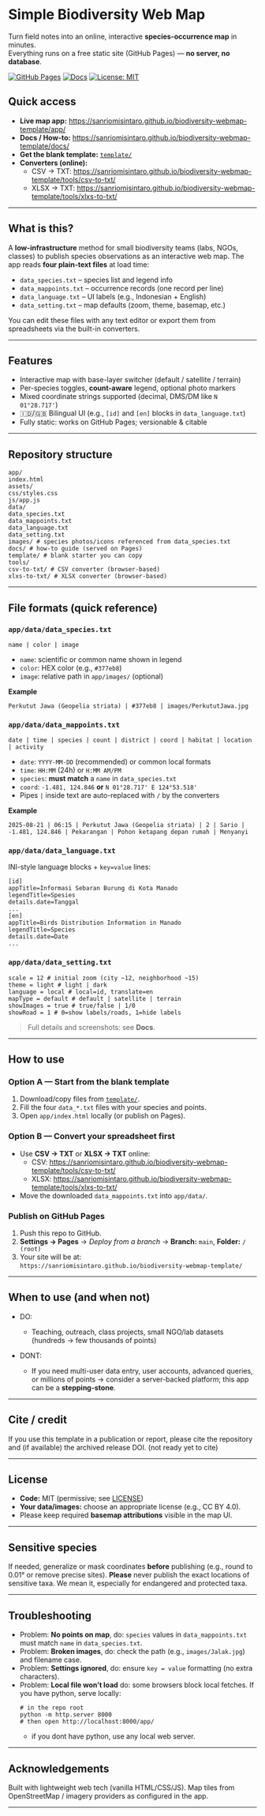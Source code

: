 # Simple Biodiversity Web Map

Turn field notes into an online, interactive **species-occurrence map** in minutes.  
Everything runs on a free static site (GitHub Pages) — **no server, no database**.

[![GitHub Pages](https://img.shields.io/badge/Use%20it%20online-live-2ea44f)](https://sanriomisintaro.github.io/biodiversity-webmap-template/app/)
[![Docs](https://img.shields.io/badge/Docs-How%20to%20use-informational)](https://sanriomisintaro.github.io/biodiversity-webmap-template/docs/)
[![License: MIT](https://img.shields.io/badge/License-MIT-blue.svg)](#license)

## Quick access
- **Live map app:** https://sanriomisintaro.github.io/biodiversity-webmap-template/app/
- **Docs / How-to:** https://sanriomisintaro.github.io/biodiversity-webmap-template/docs/
- **Get the blank template:** [`template/`](template/)  
- **Converters (online):**
  - CSV → TXT: https://sanriomisintaro.github.io/biodiversity-webmap-template/tools/csv-to-txt/
  - XLSX → TXT: https://sanriomisintaro.github.io/biodiversity-webmap-template/tools/xlxs-to-txt/

---

## What is this?
A **low-infrastructure** method for small biodiversity teams (labs, NGOs, classes) to publish species observations as an interactive web map. The app reads **four plain-text files** at load time:

- `data_species.txt` – species list and legend info  
- `data_mappoints.txt` – occurrence records (one record per line)  
- `data_language.txt` – UI labels (e.g., Indonesian + English)  
- `data_setting.txt` – map defaults (zoom, theme, basemap, etc.)

You can edit these files with any text editor or export them from spreadsheets via the built-in converters.

---

## Features
- Interactive map with base-layer switcher (default / satellite / terrain)
- Per-species toggles, **count-aware** legend, optional photo markers
- Mixed coordinate strings supported (decimal, DMS/DM like `N 01°28.717'`)
- 🇮🇩/🇬🇧 Bilingual UI (e.g., `[id]` and `[en]` blocks in `data_language.txt`)
- Fully static: works on GitHub Pages; versionable & citable

---

## Repository structure
```
app/
index.html
assets/
css/styles.css
js/app.js
data/
data_species.txt
data_mappoints.txt
data_language.txt
data_setting.txt
images/ # species photos/icons referenced from data_species.txt
docs/ # how-to guide (served on Pages)
template/ # blank starter you can copy
tools/
csv-to-txt/ # CSV converter (browser-based)
xlxs-to-txt/ # XLSX converter (browser-based)
```

---

## File formats (quick reference)

### `app/data/data_species.txt`
```
name | color | image
```
- `name`: scientific or common name shown in legend  
- `color`: HEX color (e.g., `#377eb8`)  
- `image`: relative path in `app/images/` (optional)  

**Example**
```
Perkutut Jawa (Geopelia striata) | #377eb8 | images/PerkututJawa.jpg
```

### `app/data/data_mappoints.txt`
```
date | time | species | count | district | coord | habitat | location | activity
```
- `date`: `YYYY-MM-DD` (recommended) or common local formats  
- `time`: `HH:MM` (24h) or `H:MM AM/PM`  
- `species`: **must match** a `name` in `data_species.txt`  
- `coord`: `-1.481, 124.846` **or** `N 01°28.717' E 124°53.518'`  
- Pipes `|` inside text are auto-replaced with `/` by the converters

**Example**
```
2025-08-21 | 06:15 | Perkutut Jawa (Geopelia striata) | 2 | Sario | -1.481, 124.846 | Pekarangan | Pohon ketapang depan rumah | Menyanyi
```

### `app/data/data_language.txt`
INI-style language blocks + `key=value` lines:
```
[id]
appTitle=Informasi Sebaran Burung di Kota Manado
legendTitle=Spesies
details.date=Tanggal
...
[en]
appTitle=Birds Distribution Information in Manado
legendTitle=Species
details.date=Date
...
```

### `app/data/data_setting.txt`
```
scale = 12 # initial zoom (city ~12, neighborhood ~15)
theme = light # light | dark
language = local # local=id, translate=en
mapType = default # default | satellite | terrain
showImages = true # true/false | 1/0
showRoad = 1 # 0=show labels/roads, 1=hide labels
```

> Full details and screenshots: see **Docs**.

---

## How to use

### Option A — Start from the **blank template**
1. Download/copy files from [`template/`](template/).  
2. Fill the four `data_*.txt` files with your species and points.  
3. Open `app/index.html` locally (or publish on Pages).

### Option B — Convert your spreadsheet first
- Use **CSV → TXT** or **XLSX → TXT** online:
  - CSV: https://sanriomisintaro.github.io/biodiversity-webmap-template/tools/csv-to-txt/
  - XLSX: https://sanriomisintaro.github.io/biodiversity-webmap-template/tools/xlxs-to-txt/
- Move the downloaded `data_mappoints.txt` into `app/data/`.

### Publish on GitHub Pages
1. Push this repo to GitHub.  
2. **Settings → Pages** → *Deploy from a branch* → **Branch:** `main`, **Folder:** `/ (root)`  
3. Your site will be at:  
   `https://sanriomisintaro.github.io/biodiversity-webmap-template/`

---

## When to use (and when not)
- DO:
  - Teaching, outreach, class projects, small NGO/lab datasets (hundreds → few thousands of points)
    
- DONT:
  - If you need multi-user data entry, user accounts, advanced queries, or millions of points → consider a server-backed platform; this app can be a **stepping-stone**.

---

## Cite / credit
If you use this template in a publication or report, please cite the repository and (if available) the archived release DOI.
(not ready yet to cite)

---

## License
- **Code:** MIT (permissive; see [LICENSE](LICENSE))  
- **Your data/images:** choose an appropriate license (e.g., CC BY 4.0).  
- Please keep required **basemap attributions** visible in the map UI.

---

## Sensitive species
If needed, generalize or mask coordinates **before** publishing (e.g., round to 0.01° or remove precise sites).
**Please** never publish the exact locations of sensitive taxa. We mean it, especially for endangered and protected taxa.

---

## Troubleshooting
- Problem: **No points on map**, do: `species` values in `data_mappoints.txt` must match `name` in `data_species.txt`.  
- Problem: **Broken images**, do: check the path (e.g., `images/Jalak.jpg`) and filename case.  
- Problem: **Settings ignored**, do: ensure `key = value` formatting (no extra characters).  
- Problem: **Local file won’t load** do: some browsers block local fetches. If you have python, serve locally:
  ```
  # in the repo root
  python -m http.server 8000
  # then open http://localhost:8000/app/
  ```
  - if you dont have python, use any local web server.

---

## Acknowledgements
Built with lightweight web tech (vanilla HTML/CSS/JS).
Map tiles from OpenStreetMap / imagery providers as configured in the app.

---
